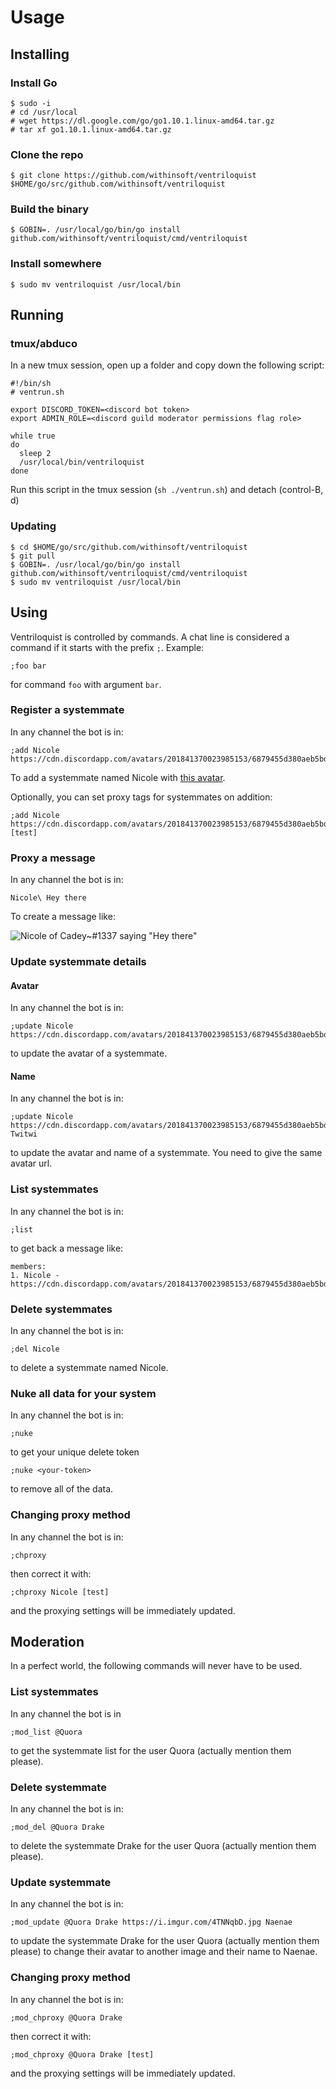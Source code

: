 # Usage

## Installing

### Install Go

```console
$ sudo -i
# cd /usr/local
# wget https://dl.google.com/go/go1.10.1.linux-amd64.tar.gz
# tar xf go1.10.1.linux-amd64.tar.gz
```

### Clone the repo

```console
$ git clone https://github.com/withinsoft/ventriloquist $HOME/go/src/github.com/withinsoft/ventriloquist
```

### Build the binary

```console
$ GOBIN=. /usr/local/go/bin/go install github.com/withinsoft/ventriloquist/cmd/ventriloquist
```

### Install somewhere

```console
$ sudo mv ventriloquist /usr/local/bin
```

## Running

### tmux/abduco

In a new tmux session, open up a folder and copy down the following script:

```shell
#!/bin/sh
# ventrun.sh

export DISCORD_TOKEN=<discord bot token>
export ADMIN_ROLE=<discord guild moderator permissions flag role>

while true
do
  sleep 2
  /usr/local/bin/ventriloquist
done
```

Run this script in the tmux session (`sh ./ventrun.sh`) and detach (control-B, d)

### Updating

```console
$ cd $HOME/go/src/github.com/withinsoft/ventriloquist
$ git pull
$ GOBIN=. /usr/local/go/bin/go install github.com/withinsoft/ventriloquist/cmd/ventriloquist
$ sudo mv ventriloquist /usr/local/bin
```

## Using

Ventriloquist is controlled by commands. A chat line is considered a command if it starts with the prefix `;`. Example:

```
;foo bar
```

for command `foo` with argument `bar`.

### Register a systemmate

In any channel the bot is in:

```
;add Nicole https://cdn.discordapp.com/avatars/201841370023985153/6879455d380aeb5bd9ee87c02f873e99.png
```

To add a systemmate named Nicole with [this avatar](https://cdn.discordapp.com/avatars/201841370023985153/6879455d380aeb5bd9ee87c02f873e99.png).

Optionally, you can set proxy tags for systemmates on addition:

```
;add Nicole https://cdn.discordapp.com/avatars/201841370023985153/6879455d380aeb5bd9ee87c02f873e99.png [test]
```

### Proxy a message

In any channel the bot is in:

```
Nicole\ Hey there
```

To create a message like:

![Nicole of Cadey~#1337 saying "Hey there"](https://i.imgur.com/5YeMdHg.png)

### Update systemmate details

#### Avatar

In any channel the bot is in:

```
;update Nicole https://cdn.discordapp.com/avatars/201841370023985153/6879455d380aeb5bd9ee87c02f873e99.png
```

to update the avatar of a systemmate.

#### Name

In any channel the bot is in:

```
;update Nicole https://cdn.discordapp.com/avatars/201841370023985153/6879455d380aeb5bd9ee87c02f873e99.png Twitwi
```

to update the avatar and name of a systemmate. You need to give the same avatar url.

### List systemmates

In any channel the bot is in:

```
;list
```

to get back a message like:

```
members:
1. Nicole - https://cdn.discordapp.com/avatars/201841370023985153/6879455d380aeb5bd9ee87c02f873e99.png
```

### Delete systemmates

In any channel the bot is in:

```
;del Nicole
```

to delete a systemmate named Nicole.

### Nuke all data for your system

In any channel the bot is in:

```
;nuke
```

to get your unique delete token

```
;nuke <your-token>
```

to remove all of the data.

### Changing proxy method

In any channel the bot is in:

```
;chproxy
```

then correct it with:

```
;chproxy Nicole [test]
```

and the proxying settings will be immediately updated.

## Moderation

In a perfect world, the following commands will never have to be used.

### List systemmates

In any channel the bot is in

```
;mod_list @Quora
```

to get the systemmate list for the user Quora (actually mention them please).

### Delete systemmate

In any channel the bot is in:

```
;mod_del @Quora Drake
```

to delete the systemmate Drake for the user Quora (actually mention them please).

### Update systemmate

In any channel the bot is in:

```
;mod_update @Quora Drake https://i.imgur.com/4TNNqbD.jpg Naenae
```

to update the systemmate Drake for the user Quora (actually mention them please) to change their avatar to another image and their name to Naenae.

### Changing proxy method

In any channel the bot is in:

```
;mod_chproxy @Quora Drake
```

then correct it with:

```
;mod_chproxy @Quora Drake [test]
```

and the proxying settings will be immediately updated.

